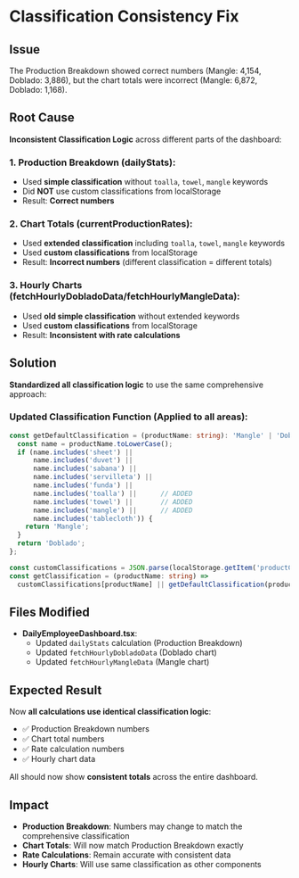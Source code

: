 # Classification Consistency Fix

## Issue
The Production Breakdown showed correct numbers (Mangle: 4,154, Doblado: 3,886), but the chart totals were incorrect (Mangle: 6,872, Doblado: 1,168).

## Root Cause
**Inconsistent Classification Logic** across different parts of the dashboard:

### 1. **Production Breakdown** (dailyStats):
- Used **simple classification** without `toalla`, `towel`, `mangle` keywords
- Did **NOT** use custom classifications from localStorage
- Result: **Correct numbers**

### 2. **Chart Totals** (currentProductionRates):
- Used **extended classification** including `toalla`, `towel`, `mangle` keywords  
- Used **custom classifications** from localStorage
- Result: **Incorrect numbers** (different classification = different totals)

### 3. **Hourly Charts** (fetchHourlyDobladoData/fetchHourlyMangleData):
- Used **old simple classification** without extended keywords
- Used **custom classifications** from localStorage
- Result: **Inconsistent with rate calculations**

## Solution
**Standardized all classification logic** to use the same comprehensive approach:

### Updated Classification Function (Applied to all areas):
```typescript
const getDefaultClassification = (productName: string): 'Mangle' | 'Doblado' => {
  const name = productName.toLowerCase();
  if (name.includes('sheet') || 
      name.includes('duvet') || 
      name.includes('sabana') ||
      name.includes('servilleta') ||
      name.includes('funda') ||
      name.includes('toalla') ||      // ADDED
      name.includes('towel') ||       // ADDED  
      name.includes('mangle') ||      // ADDED
      name.includes('tablecloth')) {
    return 'Mangle';
  }
  return 'Doblado';
};

const customClassifications = JSON.parse(localStorage.getItem('productClassifications') || '{}');
const getClassification = (productName: string) => 
  customClassifications[productName] || getDefaultClassification(productName);
```

## Files Modified
- **DailyEmployeeDashboard.tsx**:
  - Updated `dailyStats` calculation (Production Breakdown)
  - Updated `fetchHourlyDobladoData` (Doblado chart)  
  - Updated `fetchHourlyMangleData` (Mangle chart)

## Expected Result
Now **all calculations use identical classification logic**:
- ✅ Production Breakdown numbers
- ✅ Chart total numbers  
- ✅ Rate calculation numbers
- ✅ Hourly chart data

All should now show **consistent totals** across the entire dashboard.

## Impact
- **Production Breakdown**: Numbers may change to match the comprehensive classification
- **Chart Totals**: Will now match Production Breakdown exactly
- **Rate Calculations**: Remain accurate with consistent data  
- **Hourly Charts**: Will use same classification as other components
